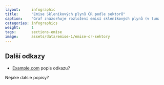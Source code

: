 ```yaml
---
layout:     infographic
title:      "Emise Skleníkových plynů ČR podle sektorů"
caption:    "Graf znázorňuje rozložení emisí skleníkových plynů (v tunách CO2 ekvivalentu) v ČR na osobu za jeden rok v jednotlivých sektorech lidské činnosti."
categories: infographics
weight:     1
tags:       sections-emise
image:      assets/data/emise-1/emise-cr-sektory
---
```


## Další odkazy

* [Example.com](https://example.com) popis odkazu?

Nejake dalsie popisy?
